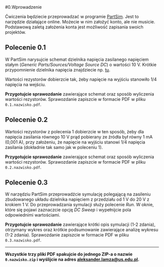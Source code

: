 #0.Wprowadzenie

Ćwiczenia będziecie przeprowadzać w programie [PartSim](http://www.partsim.com/simulator). Jest to narzędzie działające online.
Możecie w nim założyć konto, ale nie musicie. Podstawową zaletą założenia konta jest możliwość zapisania swoich projektów.

## Polecenie 0.1
W PartSim narysujcie schemat dzielnika napięcia zasilanego napięciem stałym (_Generic Parts/Sources/Voltage Source DC_)
o wartości 10 V. Krótkie przypomnienie dzielnika napięcia znajdziecie np. [tu](http://ea.elportal.pl/dzielnik.html).

Wartości rezystorów dobierzcie tak, żeby napięcie na wyjściu stanowiło 1/4 napięcia na wejściu.

**Przygotujcie sprawozdanie** zawierające schemat oraz sposób wyliczenia wartości rezystorów.
Sprawozdanie zapiszcie w formacie PDF w pliku `0.1.nazwisko.pdf`.

## Polecenie 0.2
Wartości rezystorów z polecenia 1 dobierzcie w ten sposób, żeby dla napięcia zasilania równego 10 V prąd
pobierany ze źródła był równy 1 mA (0,001 A), przy założeniu, że napięcie na wyjściu stanowi 1/4 napięcia zasilania
(dokładnie tak samo jak w poleceniu 1). 

**Przygotujcie sprawozdanie** zawierające schemat oraz sposób wyliczenia wartości rezystorów.
Sprawozdanie zapiszcie w formacie PDF w pliku `0.2.nazwisko.pdf`.

## Polecenie 0.3
W narzędziu PartSim przeprowadźcie symulację polegającą na zasileniu zbudowanego układu dzielnika napięciem
z przedziału od 1 V do 20 V z krokiem 1 V. Do przeprowadzania symulacji służy polecenie _Run_. W oknie, które się pojawi
zaznaczcie opcję _DC Sweep_ i wypełnijcie pola odpowiednimi wartościami.

**Przygotujcie sprawozdanie** zawierające krótki opis symulacji (1-2 zdania), otrzymany wykres oraz krótkie podsumowanie zawierające analizę wykresu (1-2 zdania).
Sprawozdanie zapiszcie w formacie PDF w pliku `0.3.nazwisko.pdf`.

---
**Wszystkie trzy pliki PDF spakujcie do jednego ZIP-a o nazwie `0.nazwisko.zip` i wyślijcie na adres aleksander.lamza@us.edu.pl.**
